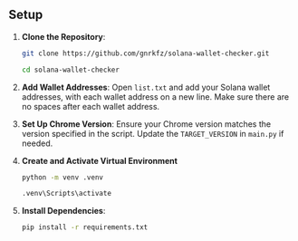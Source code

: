 ## Setup

1. **Clone the Repository**:
   ```bash
   git clone https://github.com/gnrkfz/solana-wallet-checker.git
   ```
   ```bash
   cd solana-wallet-checker
   ```

2. **Add Wallet Addresses**:
   Open `list.txt` and add your Solana wallet addresses, with each wallet address on a new line.
   Make sure there are no spaces after each wallet address.

3. **Set Up Chrome Version**:
   Ensure your Chrome version matches the version specified in the script. Update the `TARGET_VERSION` in `main.py` if needed.

4. **Create and Activate Virtual Environment**
   ```bash
   python -m venv .venv
   ```
   ```bash
   .venv\Scripts\activate
   ```

5. **Install Dependencies**:
   ```bash
   pip install -r requirements.txt
   ```
